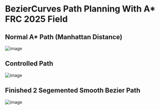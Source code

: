 # BezierCurves Path Planning With A* FRC 2025 Field


## Normal A* Path (Manhattan Distance)
![image](https://github.com/user-attachments/assets/39b32005-1f61-449d-904b-0ed5d9b4a355)

## Controlled Path
![image](https://github.com/user-attachments/assets/c74bf938-e065-4025-a581-ae306728db1c)

## Finished 2 Segemented Smooth Bezier Path
![image](https://github.com/user-attachments/assets/75054bf5-fc67-4f32-a939-daab81f4ba17)
